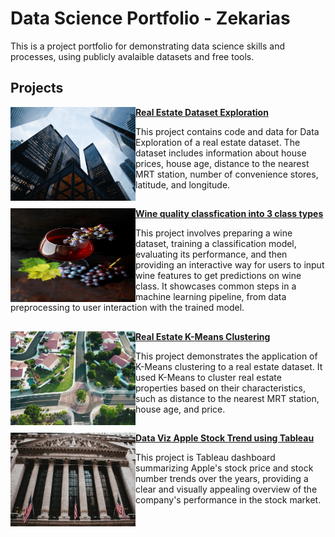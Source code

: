 # Data Science Portfolio - Zekarias
This is a project portfolio for demonstrating data science skills and processes, using publicly avalaible datasets and free tools.


## Projects

<img align="left" width="200" height="150" src="image/realestate.image.jpg"> **<a href="https://github.com/zekarias4242/real_estate.git" target="_blank" rel="noopener noreferrer">Real Estate Dataset Exploration</a>**

This project contains code and data for Data Exploration of a real estate dataset. The dataset includes information about house prices, house age, distance to the nearest MRT station, number of convenience stores, latitude, and longitude.

##
<img align="left" width="200" height="150" src="image/wine.image.jpg"> **[Wine quality classfication into 3 class types](https://github.com/zekarias4242/wine_quality.git)**

This project involves preparing a wine dataset, training a classification model, evaluating its performance, and then providing an interactive way for users to input wine features to get predictions on wine class. It showcases common steps in a machine learning pipeline, from data preprocessing to user interaction with the trained model.
##
<img align="left" width="200" height="150" src="image/kmeans.image.jpg"> **[Real Estate K-Means Clustering](https://github.com/zekarias4242/k_means.git)**

This project demonstrates the application of K-Means clustering to a real estate dataset. It used K-Means to cluster real estate properties based on their characteristics, such as distance to the nearest MRT station, house age, and price.

##
<img align="left" width="200" height="150" src="image/stock.image.jpg"> **[Data Viz Apple Stock Trend using Tableau](https://public.tableau.com/views/ApplesStockTrend/ApplesStockHistory?:language=en-US&publish=yes&:display_count=n&:origin=viz_share_link)**

This project is Tableau dashboard summarizing Apple's stock price and stock number trends over the years, providing a clear and visually appealing overview of the company's performance in the stock market.


